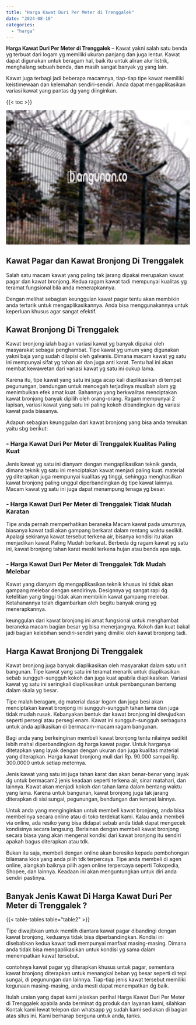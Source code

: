 ```yaml
---
title: "Harga Kawat Duri Per Meter di Trenggalek"
date: "2024-08-10"
categories: 
  - "harga"
---
```


**Harga Kawat Duri Per Meter di Trenggalek** – Kawat yakni salah satu benda yg terbuat dari logam yg memiliki ukuran panjang dan juga lentur. Kawat dapat digunakan untuk beragam hal, baik itu untuk aliran alur listrik, menghalang sebuah benda, dan masih sangat banyak yg yang lain.

Kawat juga terbagi jadi beberapa macamnya, tiap-tiap tipe kawat memiliki keistimewaan dan kelemahan sendiri-sendiri. Anda dapat mengaplikasikan variasi kawat yang pantas dg yang diinginkan.

{{< toc >}}

![Harga Kawat Duri Per Meter di Trenggalek](/images/jual-kawat-murah37.png)

## Kawat Pagar dan Kawat Bronjong Di Trenggalek

Salah satu macam kawat yang paling tak jarang dipakai merupakan kawat pagar dan kawat bronjong. Kedua ragam kawat tadi mempunyai kualitas yg teramat fungsional bila anda menerapkannya.

Dengan melihat sebagian keunggulan kawat pagar tentu akan membikin anda tertarik untuk mengaplikasikannya. Anda bisa menggunakannya untuk keperluan khusus agar sangat efektif.

## Kawat Bronjong Di Trenggalek

Kawat bronjong ialah bagian variasi kawat yg banyak dipakai oleh masyarakat sebagai penghambat. Tipe kawat yg umum yang digunakan yakni baja yang sudah dilapisi oleh galvanis. Dimana macam kawat yg satu ini mempunyai sifat yg tahan air dan juga anti karat. Tentu hal ini akan membat kewawetan dari variasi kawat yg satu ini cukup lama.

Karena itu, tipe kawat yang satu ini juga acap kali diaplikasikan di tempat pegunungan, bendungan untuk mencegah terjadinya musibah alam yg menimbulkan efek amat kuat. Bahannya yang berkwalitas menciptakan kawat bronjong banyak dipilih oleh orang-orang. Ragam mempunyai 2 lapisan, variasi kawat yang satu ini paling kokoh dibandingkan dg variasi kawat pada biasanya.

Adapun sebagian keunggulan dari kawat bronjong yang bisa anda temukan yaitu sbg berikut:

### \- Harga Kawat Duri Per Meter di Trenggalek Kualitas Paling Kuat

Jenis kawat yg satu ini dianyam dengan mengaplikasikan teknik ganda, dimana teknik yg satu ini menciptakan kawat menjadi paling kuat. material yg diterapkan juga mempunyai kualitas yg tinggi, sehingga menghasilkan kawat bronjong paling unggul diperbandingkan dg tipe kawat lainnya. Macam kawat yg satu ini juga dapat menampung tenaga yg besar.

### \- Harga Kawat Duri Per Meter di Trenggalek Tidak Mudah Karatan

Tipe anda pernah memperhatikan beraneka Macam kawat pada umumnya, biasanya kawat tadi akan gampang berkarat dalam rentang waktu sedikit. Apalagi sekiranya kawat tersebut terkena air, bisanya kondisi itu akan menjadikan kawat Paling Mudah berkarat. Berbeda dg ragam kawat yg satu ini, kawat bronjong tahan karat meski terkena hujan atau benda apa saja.

### \- Harga Kawat Duri Per Meter di Trenggalek Tdk Mudah Melebar

Kawat yang dianyam dg mengaplikasikan teknik khusus ini tidak akan gampang melebar dengan sendirinya. Designnya yg sangat rapi dg ketelitian yang tinggi tidak akan membikin kawat gampang melebar. Ketahanannya telah digambarkan oleh begitu banyak orang yg menerapkannya.

keunggulan dari kawat bronjong ini amat fungsional untuk menghambat beraneka macam bagian besar yg bisa menerjangnya. Kokoh dan kuat bakal jadi bagian kelebihan sendiri-sendiri yang dimiliki oleh kawat bronjong tadi.

## Harga Kawat Bronjong Di Trenggalek

Kawat bronjong juga banyak diaplikasikan oleh masyarakat dalam satu unit bangunan. Tipe kawat yang satu ini teramat menarik untuk diaplikasikan sebab sungguh-sungguh kokoh dan juga kuat apabila diaplikasikan. Variasi kawat yg satu ini seringkali diaplikasikan untuk pembangunan benteng dalam skala yg besar.

Tipe malah beragam, dg material dasar logam dan juga besi akan menciptakan kawat bronjong ini sungguh-sungguh tahan lama dan juga tidak mudah rusak. Kebanyakan bentuk dar kawat bronjong ini diwujudkan seperti persegi atau persegi enam. Kawat ini sungguh-sungguh serbaguna untuk anda aplikasikan di bermacam-macam ragam bangunan.

Bagi anda yang berkeinginan membeli kawat bronjong tentu nilainya sedikit lebih mahal diperbandingkan dg harga kawat pagar. Untuk harganya ditetapkan yang layak dengan dengan ukuran dan juga kualitas material yang diterapkan. Harga kawat bronjong muli dari Rp. 90.000 sampai Rp. 300.0000 untuk setiap meternya.

Jenis kawat yang satu ini juga tahan karat dan akan benar-benar yang layak dg untuk bermacam2 jenis keadaan seperti terkena air, sinar matahari, dan lainnya. Kawat akan menjadi kokoh dan tahan lama dalam bentang waktu yang lama. Karena untuk bangunan, kawat bronjong juga tak jarang diterapkan di sisi sungai, pegunungan, bendungan dan tempat lainnya.

Untuk anda yang menginginkan untuk membeli kawat bronjong, anda bisa membelinya secara online atau di toko terdekat kami. Kalau anda membeli via online, ada resiko yang bisa didapat sebab anda tidak dapat mengecek kondisinya secara langsung. Berlainan dengan membeli kawat bronjong secara biasa yang akan mengenal kondisi dari kawat bronjong itu sendiri apakah bagus diterapkan atau tdk.

Bukan itu saja, membeli dengan online akan beresiko kepada pembohongan bilamana kios yang anda pilih tdk terpercaya. Tipe anda membeli di agen online, alangkah baiknya pilih agen online terpercaya seperti Tokopedia, Shopee, dan lainnya. Keadaan ini akan menguntungkan untuk diri anda sendiri pastinya.

## Banyak Jenis Kawat Di Harga Kawat Duri Per Meter di Trenggalek ?

{{< table-tables table="table2" >}}

Tipe diwajibkan untuk memlih diantara kawat pagar dibandingi dengan kawat bronjong, keduanya tidak bisa diperbandingkan. Kondisi ini disebabkan kedua kawat tadi mempunyai manfaat masing-masing. Dimana anda tidak bisa mengaplikasikan untuk kondisi yg sama dalam menempatkan kawat tersebut.

contohnya kawat pagar yg diterapkan khusus untuk pagar, sementara kawat bronjong diterapkan untuk menangkal beban yg besar seperti di tepi sungai, di pegunungan dan lainnya. Tiap-tiap jenis kawat tersebut memiliki kegunaan masing-masing, anda mesti dapat menempatkan dg baik.

Itulah uraian yang dapat kami jelaskan perihal Harga Kawat Duri Per Meter di Trenggalek apabila anda berminat dg produk dan layanan kami, silahkan Kontak kami lewat telepon dan whatsapp yg sudah kami sediakan di bagian atas situs ini. Kami berharap berguna untuk anda, tanks.
